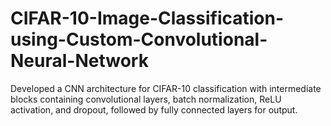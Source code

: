 # CIFAR-10-Image-Classification-using-Custom-Convolutional-Neural-Network
Developed a CNN architecture for CIFAR-10 classification with intermediate blocks containing convolutional layers, batch normalization, ReLU activation, and dropout, followed by fully connected layers for output.
